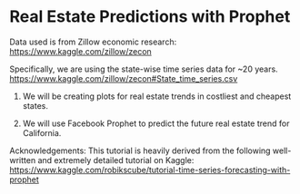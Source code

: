 # Real Estate Predictions with Prophet

Data used is from Zillow economic research:
https://www.kaggle.com/zillow/zecon

Specifically, we are using the state-wise time series data for ~20 years.
https://www.kaggle.com/zillow/zecon#State_time_series.csv

1. We will be creating plots for real estate trends in costliest and cheapest states.

2. We will use Facebook Prophet to predict the future real estate trend for California.

Acknowledgements:
This tutorial is heavily derived from the following well-written and extremely detailed tutorial on Kaggle:
https://www.kaggle.com/robikscube/tutorial-time-series-forecasting-with-prophet
